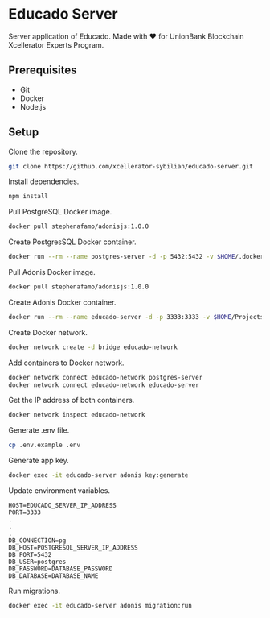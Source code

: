 # Educado Server

Server application of Educado. Made with ❤️ for UnionBank Blockchain Xcellerator Experts Program.

## Prerequisites

- Git
- Docker
- Node.js

## Setup

Clone the repository.

```bash
git clone https://github.com/xcellerator-sybilian/educado-server.git
```

Install dependencies.

```bash
npm install
```

Pull PostgreSQL Docker image.

```bash
docker pull stephenafamo/adonisjs:1.0.0
```

Create PostgresSQL Docker container.

```bash
docker run --rm --name postgres-server -d -p 5432:5432 -v $HOME/.docker/volumes/postgres:/var/lib/postgresql/data -e POSTGRES_PASSWORD=secret postgres
```

Pull Adonis Docker image.

```bash
docker pull stephenafamo/adonisjs:1.0.0
```

Create Adonis Docker container.

```bash
docker run --rm --name educado-server -d -p 3333:3333 -v $HOME/Projects/Educado/educado-server:/var/www stephenafamo/adonisjs:1.0.0
```

Create Docker network.

```bash
docker network create -d bridge educado-network
```

Add containers to Docker network.

```bash
docker network connect educado-network postgres-server
docker network connect educado-network educado-server
```

Get the IP address of both containers.

```bash
docker network inspect educado-network
```

Generate .env file.

```bash
cp .env.example .env
```

Generate app key.

```bash
docker exec -it educado-server adonis key:generate
```

Update environment variables.

```
HOST=EDUCADO_SERVER_IP_ADDRESS
PORT=3333
.
.
.
DB_CONNECTION=pg
DB_HOST=POSTGRESQL_SERVER_IP_ADDRESS
DB_PORT=5432
DB_USER=postgres
DB_PASSWORD=DATABASE_PASSWORD
DB_DATABASE=DATABASE_NAME
```

Run migrations.

```bash
docker exec -it educado-server adonis migration:run
```
